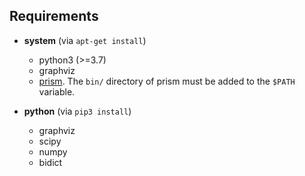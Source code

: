 ## Requirements
* **system** (via `apt-get install`)
    * python3 (>=3.7)
    * graphviz
    * [prism](https://www.prismmodelchecker.org/download.php). The `bin/` directory of prism must be added to the `$PATH` variable.

* **python** (via `pip3 install`)
    * graphviz
    * scipy
    * numpy
    * bidict
